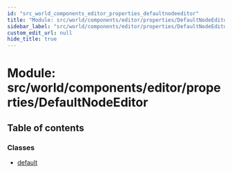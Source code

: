 ```yaml
---
id: "src_world_components_editor_properties_defaultnodeeditor"
title: "Module: src/world/components/editor/properties/DefaultNodeEditor"
sidebar_label: "src/world/components/editor/properties/DefaultNodeEditor"
custom_edit_url: null
hide_title: true
---
```


# Module: src/world/components/editor/properties/DefaultNodeEditor

## Table of contents

### Classes

- [default](../classes/src_world_components_editor_properties_defaultnodeeditor.default.md)

